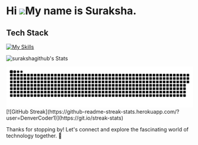 Hi ![](https://user-images.githubusercontent.com/18350557/176309783-0785949b-9127-417c-8b55-ab5a4333674e.gif)My name is Suraksha.
=======================================================================================================================================

## Tech Stack
[![My Skills](https://skillicons.dev/icons?i=html,css,js,typescript,react,php)](https://skillicons.dev)

![surakshagithub's Stats](https://github-readme-stats.vercel.app/api?username=surakshagithub&theme=vue-dark&show_icons=true&hide_border=true&count_private=true)

<picture>
  <source media="(prefers-color-scheme: dark)" srcset="https://raw.githubusercontent.com/surakshagithub/surakshagithub/output/github-contribution-grid-snake-dark.svg">
  <source media="(prefers-color-scheme: light)" srcset="https://raw.githubusercontent.com/surakshagithub/surakshagithub/output/github-contribution-grid-snake.svg">
  <img alt="github contribution grid snake animation" src="https://raw.githubusercontent.com/surakshagithub/surakshagithub/output/github-contribution-grid-snake.svg">
</picture>
[![GitHub Streak](https://github-readme-streak-stats.herokuapp.com/?user=DenverCoder1)](https://git.io/streak-stats)


Thanks for stopping by! Let's connect and explore the fascinating world of technology together. :rocket:
